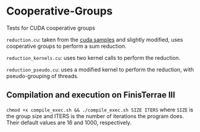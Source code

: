 # Cooperative-Groups
Tests for CUDA cooperative groups

`reduction.cu`: taken from the [cuda samples](https://github.com/NVIDIA/cuda-samples) and slightly modified, uses cooperative groups to perform a sum reduction.

`reduction_kernels.cu`: uses two kernel calls to perform the reduction.

`reduction_pseudo.cu`: uses a modified kernel to perform the reduction, with pseudo-grouping of threads.

## Compilation and execution on FinisTerrae III

`chmod +x compile_exec.sh && ./compile_exec.sh SIZE ITERS` where `SIZE` is the group size and ITERS is the number of iterations the program does. Their default values are 16 and 1000, respectively.
